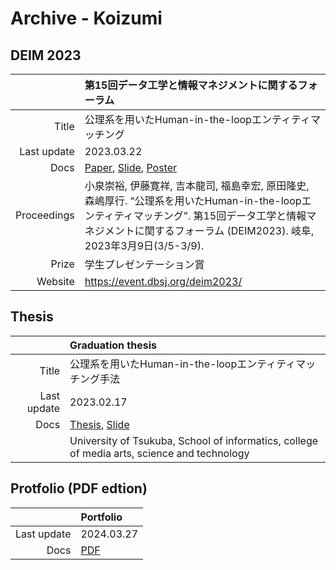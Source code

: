 Archive - Koizumi
==========================


DEIM 2023
---------

| | 第15回データ工学と情報マネジメントに関するフォーラム |
| ---: | :--- |
| Title | 公理系を用いたHuman-in-the-loopエンティティマッチング |
| Last update | 2023.03.22 |
| Docs | [Paper](https://github.com/k1z3/archive/releases/download/deim2023/paper.pdf), [Slide](https://github.com/k1z3/archive/releases/download/deim2023/slide.pdf), [Poster](https://github.com/k1z3/archive/releases/download/deim2023/poster.pdf) |
| Proceedings | 小泉崇裕, 伊藤寛祥, 吉本龍司, 福島幸宏, 原田隆史, 森嶋厚行. “公理系を用いたHuman-in-the-loopエンティティマッチング”. 第15回データ工学と情報マネジメントに関するフォーラム (DEIM2023). 岐阜, 2023年3月9日(3/5-3/9). |
| Prize | 学生プレゼンテーション賞 |
| Website | https://event.dbsj.org/deim2023/ |


Thesis
-----------------

| | Graduation thesis |
| ---: | :--- |
| Title | 公理系を用いたHuman-in-the-loopエンティティマッチング手法 |
| Last update | 2023.02.17 |
| Docs | [Thesis](https://github.com/k1z3/archive/releases/download/graduation-thesis/thesis.pdf), [Slide](https://github.com/k1z3/archive/releases/download/graduation-thesis/slide.pdf) |
| | University of Tsukuba, School of informatics, college of media arts, science and technology |


Protfolio (PDF edtion)
----------------------

| | Portfolio |
| ---: | :--- |
| Last update | 2024.03.27 |
| Docs | [PDF](https://github.com/k1z3/archive/releases/download/portfolio/portfolio.pdf) |
